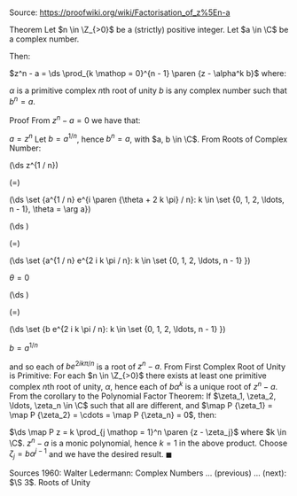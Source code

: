 # 

Source: https://proofwiki.org/wiki/Factorisation_of_z%5En-a

Theorem
Let $n \in \Z_{>0}$ be a (strictly) positive integer.
Let $a \in \C$ be a complex number.

Then:

$z^n - a = \ds \prod_{k \mathop = 0}^{n - 1} \paren {z - \alpha^k b}$
where:

$\alpha$ is a primitive complex $n$th root of unity
$b$ is any complex number such that $b^n = a$.


Proof
From $z^n - a = 0$ we have that:

$a = z^n$
Let $b = a^{1 / n}$, hence $b^n = a$, with $a, b \in \C$.
From Roots of Complex Number:














\(\ds z^{1 / n}\)

\(=\)







\(\ds \set {a^{1 / n} e^{i \paren {\theta + 2 k \pi} / n}: k \in \set {0, 1, 2, \ldots, n - 1}, \theta = \arg a}\)




















\(\ds \)

\(=\)







\(\ds \set {a^{1 / n} e^{2 i k \pi / n}: k \in \set {0, 1, 2, \ldots, n - 1} }\)





$\theta = 0$














\(\ds \)

\(=\)







\(\ds \set {b e^{2 i k \pi / n}: k \in \set {0, 1, 2, \ldots, n - 1} }\)





$b = a^{1 / n}$



and so each of $b e^{2 i k \pi / n}$ is a root of $z^n - a$.
From First Complex Root of Unity is Primitive:
For each $n \in \Z_{>0}$ there exists at least one primitive complex $n$th root of unity, $\alpha$, hence each of $b \alpha^k$ is a unique root of $z^n - a$.
From the corollary to the Polynomial Factor Theorem:
If $\zeta_1, \zeta_2, \ldots, \zeta_n \in \C$ such that all are different, and $\map P {\zeta_1} = \map P {\zeta_2} = \cdots = \map P {\zeta_n} = 0$, then:

$\ds \map P z = k \prod_{j \mathop = 1}^n \paren {z - \zeta_j}$
where $k \in \C$.
$z^n - a$ is a monic polynomial, hence $k = 1$ in the above product.
Choose $\zeta_j = b \alpha^{j - 1}$ and we have the desired result.
$\blacksquare$


Sources
1960: Walter Ledermann: Complex Numbers ... (previous) ... (next): $\S 3$. Roots of Unity




